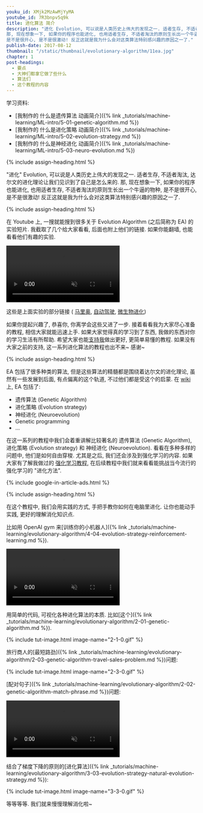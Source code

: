 ```yaml
---
youku_id: XMjk2MzAwMjYyMA
youtube_id: 7R3bnpv5q9k
title: 进化算法 简介
description: "进化 Evolution, 可以说是人类历史上伟大的发现之一. 适者生存, 不适者淘汰, 达尔文的进化理论让我们见识到了自己是怎么来的.
那, 现在想象一下, 如果你的程序也能进化, 也用适者生存, 不适者淘汰的原则生长出一个牛逼的物种,
是不是很开心, 是不是很激动! 反正这就是我为什么会对这类算法特别感兴趣的原因之一了."
publish-date: 2017-08-12
thumbnail: "/static/thumbnail/evolutionary-algorithm/11ea.jpg"
chapter: 1
post-headings:
  - 要点
  - 大神们都拿它做了些什么
  - 算法们
  - 这个教程的内容
---
```




学习资料:

* [我制作的 什么是遗传算法 动画简介]({% link _tutorials/machine-learning/ML-intro/5-01-genetic-algorithm.md %})
* [我制作的 什么是进化策略 动画简介]({% link _tutorials/machine-learning/ML-intro/5-02-evolution-strategy.md %})
* [我制作的 什么是神经进化 动画简介]({% link _tutorials/machine-learning/ML-intro/5-03-neuro-evolution.md %})

{% include assign-heading.html %}



"进化" Evolution, 可以说是人类历史上伟大的发现之一. 适者生存, 不适者淘汰, 达尔文的进化理论让我们见识到了自己是怎么来的.
那, 现在想象一下, 如果你的程序也能进化, 也用适者生存, 不适者淘汰的原则生长出一个牛逼的物种,
是不是很开心, 是不是很激动! 反正这就是我为什么会对这类算法特别感兴趣的原因之一了.


{% include assign-heading.html %}

在 Youtube 上, 一搜就能搜到很多关于 Evolution Algorithm (之后简称为 EA) 的实验短片.
我截取了几个给大家看看, 后面也附上他们的链接. 如果你能翻墙, 也能看看他们有趣的实验.

<video class="tut-content-video" controls loop autoplay muted>
  <source src="/static/results/evolutionary-algorithm/4-1-0.mp4" type="video/mp4">
  Your browser does not support HTML5 video.
</video>

这些是上面实验的部分链接 ( [马里奥](https://www.youtube.com/watch?v=qv6UVOQ0F44), [自动驾驶](https://www.youtube.com/watch?v=5lJuEW-5vr8&t=109s),
 [微生物进化](https://www.youtube.com/watch?v=2kupe2ZKK58))

如果你提起兴趣了, 恭喜你, 你离学会这些又进了一步. 接着看看我为大家尽心准备的教程,
相信大家就能迅速上手. 如果大家觉得真的学习到了东西, 我做的东西对你的学习生活有所帮助.
希望大家也能[支持我](https://morvanzhou.github.io/support/)做出更好, 更简单易懂的教程.
如果没有大家之前的支持, 这一系列进化算法的教程也出不来~ 感谢~

{% include assign-heading.html %}


EA 包括了很多种类的算法, 但是这些算法的精髓都是围绕着达尔文的进化理论, 虽然有一些发展到后面, 有点偏离的这个轨道, 不过他们都是受这个的启蒙.
在 [wiki](https://en.wikipedia.org/wiki/Evolutionary_algorithm)上, EA 包括了:

* 遗传算法 (Genetic Algorithm)
* 进化策略 (Evolution strategy)
* 神经进化 (Neuroevolution)
* Genetic programming
* ...

在这一系列的教程中我们会着重讲解比较著名的 遗传算法 (Genetic Algorithm), 进化策略 (Evolution strategy) 和
神经进化 (Neuroevolution). 看看在多种多样的问题中, 他们是如何自由穿梭.
尤其是之后, 我们还会涉及到强化学习的内容. 如果大家有了解我做过的 [强化学习教程](https://morvanzhou.github.io/tutorials/machine-learning/reinforcement-learning/),
在后续教程中我们就来看看能挑战当今流行的强化学习的 "进化方法".

{% include google-in-article-ads.html %}

{% include assign-heading.html %}

在这个教程中, 我们会用实践的方式, 手把手教你如何在电脑里进化. 让你也能动手实践, 更好的理解消化知识点.

比如用 OpenAI gym 来[训练你的小机器人]({% link _tutorials/machine-learning/evolutionary-algorithm/4-04-evolution-strategy-reinforcement-learning.md %}).

<video class="tut-content-video" controls loop autoplay muted>
  <source src="/static/results/evolutionary-algorithm/4-4-0.mp4" type="video/mp4">
  Your browser does not support HTML5 video.
</video>

用简单的代码, 可视化各种进化算法的本质. 比如[这个]({% link _tutorials/machine-learning/evolutionary-algorithm/2-01-genetic-algorithm.md %}).

{% include tut-image.html image-name="2-1-0.gif" %}

旅行商人的[最短路劲]({% link _tutorials/machine-learning/evolutionary-algorithm/2-03-genetic-algorithm-travel-sales-problem.md %})问题:

{% include tut-image.html image-name="2-3-0.gif" %}

[配对句子]({% link _tutorials/machine-learning/evolutionary-algorithm/2-02-genetic-algorithm-match-phrase.md %})问题:

<video class="tut-content-video" controls loop autoplay muted>
  <source src="/static/results/evolutionary-algorithm/2-2-0.mp4" type="video/mp4">
  Your browser does not support HTML5 video.
</video>

结合了梯度下降的原则的[进化算法]({% link _tutorials/machine-learning/evolutionary-algorithm/3-03-evolution-strategy-natural-evolution-strategy.md %}):

{% include tut-image.html image-name="3-3-0.gif" %}

等等等等. 我们就来慢慢理解消化啦~